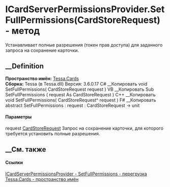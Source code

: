 # ICardServerPermissionsProvider.SetFullPermissions(CardStoreRequest) - метод
Устанавливает полные разрешения (токен прав доступа) для заданного запроса на
сохранение карточки.
##  __Definition
 **Пространство имён:** [Tessa.Cards](N_Tessa_Cards.htm)  
 **Сборка:** Tessa (в Tessa.dll) Версия: 3.6.0.17
C# __Копировать
     void SetFullPermissions(
    	CardStoreRequest request
    )
VB __Копировать
     Sub SetFullPermissions ( 
    	request As CardStoreRequest
    )
C++ __Копировать
     void SetFullPermissions(
    	CardStoreRequest^ request
    )
F# __Копировать
     abstract SetFullPermissions : 
            request : CardStoreRequest -> unit 
#### Параметры
request [CardStoreRequest](T_Tessa_Cards_CardStoreRequest.htm)
    Запрос на сохранение карточки, для которого требуется установить полные разрешения.
##  __См. также
#### Ссылки
[ICardServerPermissionsProvider -
](T_Tessa_Cards_ICardServerPermissionsProvider.htm)
[SetFullPermissions -
перегрузка](Overload_Tessa_Cards_ICardServerPermissionsProvider_SetFullPermissions.htm)
[Tessa.Cards - пространство имён](N_Tessa_Cards.htm)
